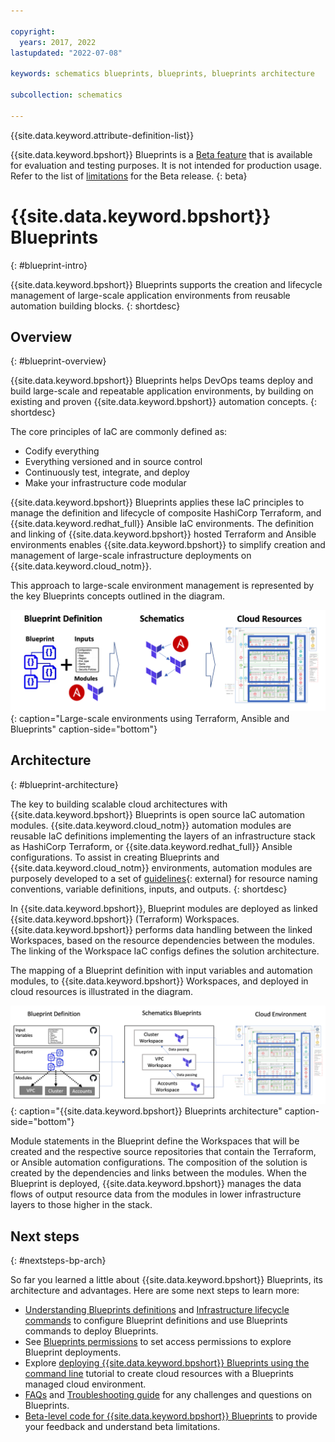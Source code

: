 ```yaml
---

copyright:
  years: 2017, 2022
lastupdated: "2022-07-08"

keywords: schematics blueprints, blueprints, blueprints architecture

subcollection: schematics

---
```


{{site.data.keyword.attribute-definition-list}}

{{site.data.keyword.bpshort}} Blueprints is a [Beta feature](/docs/schematics?topic=schematics-bp-beta-limitations) that is available for evaluation and testing purposes. It is not intended for production usage. Refer to the list of [limitations](/docs/schematics?topic=schematics-bp-beta-limitations) for the Beta release.
{: beta}

# {{site.data.keyword.bpshort}} Blueprints
{: #blueprint-intro}

{{site.data.keyword.bpshort}} Blueprints supports the creation and lifecycle management of large-scale application environments from reusable automation building blocks. 
{: shortdesc} 

## Overview
{: #blueprint-overview}

{{site.data.keyword.bpshort}} Blueprints helps DevOps teams deploy and build large-scale and repeatable application environments, by building on existing and proven {{site.data.keyword.bpshort}} automation concepts.
{: shortdesc} 

The core principles of IaC are commonly defined as:
- Codify everything
- Everything versioned and in source control
- Continuously test, integrate, and deploy
- Make your infrastructure code modular

{{site.data.keyword.bpshort}} Blueprints applies these IaC principles to manage the definition and lifecycle of composite HashiCorp Terraform, and {{site.data.keyword.redhat_full}} Ansible IaC environments. The definition and linking of {{site.data.keyword.bpshort}} hosted Terraform and Ansible environments enables {{site.data.keyword.bpshort}} to simplify creation and management of large-scale infrastructure deployments on {{site.data.keyword.cloud_notm}}. 

This approach to large-scale environment management is represented by the key Blueprints concepts outlined in the diagram.

![Large-scale environments using Terraform, Ansible and Blueprints](images/sch-bluepint-overview.png){: caption="Large-scale environments using Terraform, Ansible and Blueprints" caption-side="bottom"}

## Architecture
{: #blueprint-architecture}

The key to building scalable cloud architectures with {{site.data.keyword.bpshort}} Blueprints is open source IaC automation modules. {{site.data.keyword.cloud_notm}} automation modules are reusable IaC definitions implementing the layers of an infrastructure stack as HashiCorp Terraform, or {{site.data.keyword.redhat_full}} Ansible configurations. To assist in creating Blueprints and {{site.data.keyword.cloud_notm}} environments, automation modules are purposely developed to a set of [guidelines](https://github.com/terraform-ibm-modules/getting-started/blob/master/README.md){: external} for resource naming conventions, variable definitions, inputs, and outputs.
{: shortdesc} 

In {{site.data.keyword.bpshort}}, Blueprint modules are deployed as linked {{site.data.keyword.bpshort}} (Terraform) Workspaces. {{site.data.keyword.bpshort}} performs data handling between the linked Workspaces, based on the resource dependencies between the modules. The linking of the Workspace IaC configs defines the solution architecture.  

The mapping of a Blueprint definition with input variables and automation modules, to {{site.data.keyword.bpshort}} Workspaces, and deployed in cloud resources is illustrated in the diagram. 

![{{site.data.keyword.bpshort}} Blueprints architecture](images/sc-blueprint-architecture.png){: caption="{{site.data.keyword.bpshort}} Blueprints architecture" caption-side="bottom"}

Module statements in the Blueprint define the Workspaces that will be created and the respective source repositories that contain the Terraform, or Ansible automation configurations. The composition of the solution is created by the dependencies and links between the modules. When the Blueprint is deployed, {{site.data.keyword.bpshort}} manages the data flows of output resource data from the modules in lower infrastructure layers to those higher in the stack.

## Next steps
{: #nextsteps-bp-arch}

So far you learned a little about {{site.data.keyword.bpshort}} Blueprints, its architecture and advantages. Here are some next steps to learn more:
- [Understanding Blueprints definitions](/docs/schematics?topic=schematics-blueprint-definitions&interface=ui) and [Infrastructure lifecycle commands](/docs/schematics?topic=schematics-blueprint-lifecycle-cmds) to configure Blueprint definitions and use Blueprints commands to deploy Blueprints.
- See [Blueprints permissions](/docs/schematics?topic=schematics-access&interface=ui#blueprint-permissions) to set access permissions to explore Blueprint deployments.
- Explore [deploying {{site.data.keyword.bpshort}} Blueprints using the command line](/docs/schematics?topic=schematics-deploy-schematics-blueprint-cli) tutorial to create cloud resources with a Blueprints managed cloud environment.
- [FAQs](/docs/schematics?topic=schematics-blueprints-faq&interface=ui) and [Troubleshooting guide](/docs/schematics?topic=schematics-bp-create-failure) for any challenges and questions on Blueprints.
- [Beta-level code for {{site.data.keyword.bpshort}} Blueprints](/docs/schematics?topic=schematics-bp-beta-limitations) to provide your feedback and understand beta limitations.
